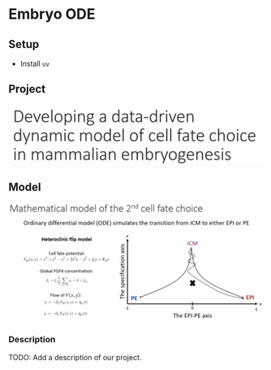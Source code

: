 # Embryo ODE

## Setup
- Install `uv`

## Project

![Title](./info/title.png)

## Model

![Model](./info/model.png)

### Description

TODO: Add a description of our project.
